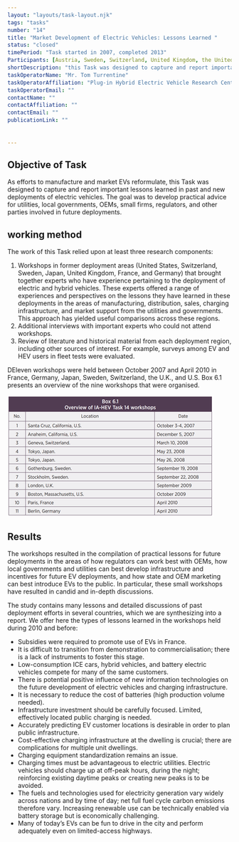 ```yaml
---
layout: "layouts/task-layout.njk"
tags: "tasks"
number: "14"
title: "Market Development of Electric Vehicles: Lessons Learned "
status: "closed"
timePeriod: "Task started in 2007, completed 2013"
Participants: [Austria, Sweden, Switzerland, United Kingdom, the United States ]
shortDescription: "this Task was designed to capture and report important lessons learned in past and new deployments of electric vehicles."
taskOperatorName: "Mr. Tom Turrentine"
taskOperatorAffiliation: "Plug-in Hybrid Electric Vehicle Research Center "
taskOperatorEmail: ""
contactName: ""
contactAffiliation: ""
contactEmail: ""
publicationLink: ""


---
```


## Objective of Task
As efforts to manufacture and market EVs reformulate, this Task was designed to capture and report important lessons learned in past and new deployments of electric vehicles. The goal was to develop practical advice for utilities, local governments, OEMs, small firms, regulators, and other parties involved in future deployments.  

## working method
The work of this Task relied upon at least three research components:  

1. Workshops in former deployment areas (United States, Switzerland, Sweden, Japan, United Kingdom, France, and Germany) that brought together experts who have experience pertaining to the deployment of electric and hybrid vehicles. These experts offered a range of experiences and perspectives on the lessons they have learned in these deployments in the areas of manufacturing, distribution, sales, charging infrastructure, and market support from the utilities and governments. This approach has yielded useful comparisons across these regions.  
2. Additional interviews with important experts who could not attend workshops.  
3. Review of literature and historical material from each deployment region, including other sources of interest. For example, surveys among EV and HEV users in fleet tests were evaluated. 

DEleven workshops were held between October 2007 and April 2010 in France, Germany, Japan, Sweden, Switzerland, the U.K., and U.S. Box 6.1 presents an overview of the nine workshops that were organised. 

![Tux, the Linux mascot](/assets/images/task14_figure_one.png)

## Results
The workshops resulted in the compilation of practical lessons for future deployments in the areas of how regulators can work best with OEMs, how local governments and utilities can best develop infrastructure and incentives for future EV deployments, and how state and OEM marketing can best introduce EVs to the public. In particular, these small workshops have resulted in candid and in-depth discussions.  

The study contains many lessons and detailed discussions of past deployment efforts in several countries, which we are synthesizing into a report. We offer here the types of lessons learned in the workshops held during 2010 and before: 

- Subsidies were required to promote use of EVs in France. 
- It is difficult to transition from demonstration to commercialisation; there is a lack of instruments to foster this stage. 
- Low-consumption ICE cars, hybrid vehicles, and battery electric vehicles compete for many of the same customers. 
- There is potential positive influence of new information technologies on the future development of electric vehicles and charging infrastructure. 
- It is necessary to reduce the cost of batteries (high production volume needed). 
- Infrastructure investment should be carefully focused. Limited, effectively located public charging is needed. 
- Accurately predicting EV customer locations is desirable in order to plan public infrastructure. 
- Cost-effective charging infrastructure at the dwelling is crucial; there are complications for multiple unit dwellings. 
- Charging equipment standardization remains an issue. 
- Charging times must be advantageous to electric utilities. Electric vehicles should charge up at off-peak hours, during the night; reinforcing existing daytime peaks or creating new peaks is to be avoided. 
- The fuels and technologies used for electricity generation vary widely across nations and by time of day; net full fuel cycle carbon emissions therefore vary. Increasing renewable use can be technically enabled via battery storage but is economically challenging. 
- Many of today’s EVs can be fun to drive in the city and perform adequately even on limited-access highways. 